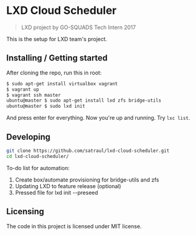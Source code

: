 # LXD Cloud Scheduler
>LXD project by GO-SQUADS Tech Intern 2017

This is the setup for LXD team's project.

## Installing / Getting started

After cloning the repo, run this in root:

```bash
$ sudo apt-get install virtualbox vagrant
$ vagrant up
$ vagrant ssh master
ubuntu@master $ sudo apt-get install lxd zfs bridge-utils
ubuntu@master $ sudo lxd init
```

And press enter for everything. Now you're up and running. Try ```lxc list```.

## Developing

```bash
git clone https://github.com/satraul/lxd-cloud-scheduler.git
cd lxd-cloud-scheduler/
```

To-do list for automation:
1. Create box/automate provisioning for bridge-utils and zfs
2. Updating LXD to feature release (optional)
3. Pressed file for lxd init --preseed

## Licensing

The code in this project is licensed under MIT license.
